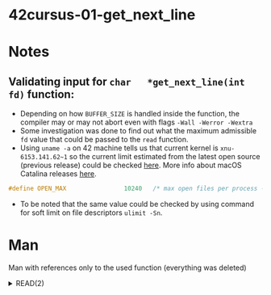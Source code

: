 # 42cursus-01-get_next_line


# Notes

## Validating input for `char	*get_next_line(int fd)` function:

- Depending on how `BUFFER_SIZE` is handled inside the function, the compiler may or may not abort even with flags `-Wall -Werror -Wextra`
- Some investigation was done to find out what the maximum admissible `fd` value that could be passed to the `read` function.
- Using `uname -a` on 42 machine tells us that current kernel is `xnu-6153.141.62~1` so the current limit estimated from the latest open source (previous release) could be checked [here](https://opensource.apple.com/source/xnu/xnu-6153.141.1/bsd/sys/syslimits.h.auto.html). More info about macOS Catalina releases [here](https://en.wikipedia.org/wiki/MacOS_Catalina).

```c
#define OPEN_MAX                10240   /* max open files per process - todo, make a config option? */
```

- To be noted that the same value could be checked by using command for soft limit on file descriptors `ulimit -Sn`.


# Man

Man with references only to the used function (everything was deleted)

<details>
  
<summary>READ(2)
</summary>

```man
READ(2)                     BSD System Calls Manual                    READ(2)

NAME
     read -- read input

LIBRARY
     Standard C Library (libc, -lc)

SYNOPSIS
     #include <sys/types.h>
     #include <sys/uio.h>
     #include <unistd.h>

     ssize_t
     read(int fildes, void *buf, size_t nbyte);

DESCRIPTION
     read() attempts to read nbyte bytes of data from the object referenced by
     the descriptor fildes into the buffer pointed to by buf.  

     On objects capable of seeking, the read() starts at a position given by
     the pointer associated with fildes (see lseek(2)).  Upon return from
     read(), the pointer is incremented by the number of bytes actually read.

     Objects that are not capable of seeking always read from the current
     position.  The value of the pointer associated with such an object is
     undefined.

     Upon successful completion, read() returns the number of bytes actually 
     read and placed in the buffer.  
     The system guarantees to read the number of bytes requested if the 
     descriptor references a normal file that has that many bytes left before
     the end-of-file, but in no other case.

RETURN VALUES
     If successful, the number of bytes actually read is returned.  Upon read-
     ing end-of-file, zero is returned.  Otherwise, a -1 is returned and the
     global variable errno is set to indicate the error.

ERRORS
     The read() calls will succeed unless:

     [EAGAIN]           The file was marked for non-blocking I/O, and no data
                        were ready to be read.

     [EBADF]            fildes is not a valid file or socket descriptor open
                        for reading.

     [EFAULT]           Buf points outside the allocated address space.

     [EINTR]            A read from a slow device was interrupted before any
                        data arrived by the delivery of a signal.

     [EINVAL]           The pointer associated with fildes was negative.

     [EIO]              An I/O error occurred while reading from the file sys-
                        tem.

     [EIO]              The process group is orphaned.

     [EIO]              The file is a regular file, nbyte is greater than 0,
                        the starting position is before the end-of-file, and
                        the starting position is greater than or equal to the
                        offset maximum established for the open file descrip-
                        tor associated with fildes.

     [EISDIR]           An attempt is made to read a directory.

     [ENOBUFS]          An attempt to allocate a memory buffer fails.

     [ENOMEM]           Insufficient memory is available.

     [ENXIO]            An action is requested of a device that does not
                        exist..

     [ENXIO]            A requested action cannot be performed by the device.

     [ESTALE]           An attempt to read a remote file through NFS that has
                        already been deleted in the server.

     [ETIMEDOUT]        The connection timed out while reading a remote file
                        from a soft mounted NFS volume (see mount_nfs(8)).
     
     The read() call may also return the following errors:

     [ECONNRESET]       The connection is closed by the peer during a read
                        attempt on a socket.

     [ENOTCONN]         A read is attempted on an unconnected socket.

     [ETIMEDOUT]        A transmission timeout occurs during a read attempt on
                        a socket.   

LEGACY SYNOPSIS
     #include <sys/types.h>
     #include <sys/uio.h>
     #include <unistd.h>

     The include files <sys/types.h> and <sys/uio.h> are necessary for all
     functions.

SEE ALSO
     dup(2), fcntl(2), open(2), pipe(2), select(2), socket(2), socketpair(2),
     compat(5)

STANDARDS
     The read() function call is expected to conform to ISO/IEC 9945-1:1990
     (``POSIX.1'').  The readv() and pread() functions are expected to conform
     to X/Open Portability Guide Issue 4, Version 2 (``XPG4.2'').

HISTORY
     The pread() function call appeared in AT&T System V Release 4 UNIX.  The
     readv() function call appeared in 4.2BSD.  A read() function call
     appeared in Version 6 AT&T UNIX.

BSD                            February 26, 1994                           BSD     

```




# Resources
* [understanding get_next_line (english subtitles)](https://www.youtube.com/watch?v=-Mt2FdJjVno) - Youtube video explaining the concept of the project
* [massaaki Guide](https://github.com/massaaki/ft_phase01-get_next_line) - Great explanation about the project, including flow diagram
* [fegastal Guide](https://github.com/fegastal/42SP-get_next_line-contents) - Nice presentation with code review and detailed explanation

